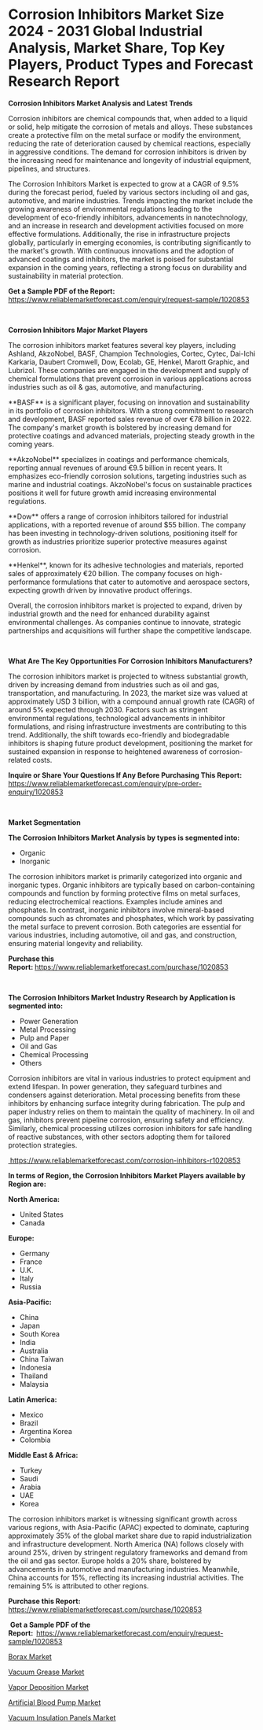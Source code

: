 <p><h1>Corrosion Inhibitors Market Size 2024 - 2031 Global Industrial Analysis, Market Share, Top Key Players, Product Types and Forecast Research Report</h1></p><p><strong>Corrosion Inhibitors Market Analysis and Latest Trends</strong></p>
<p><p>Corrosion inhibitors are chemical compounds that, when added to a liquid or solid, help mitigate the corrosion of metals and alloys. These substances create a protective film on the metal surface or modify the environment, reducing the rate of deterioration caused by chemical reactions, especially in aggressive conditions. The demand for corrosion inhibitors is driven by the increasing need for maintenance and longevity of industrial equipment, pipelines, and structures.</p><p>The Corrosion Inhibitors Market is expected to grow at a CAGR of 9.5% during the forecast period, fueled by various sectors including oil and gas, automotive, and marine industries. Trends impacting the market include the growing awareness of environmental regulations leading to the development of eco-friendly inhibitors, advancements in nanotechnology, and an increase in research and development activities focused on more effective formulations. Additionally, the rise in infrastructure projects globally, particularly in emerging economies, is contributing significantly to the market's growth. With continuous innovations and the adoption of advanced coatings and inhibitors, the market is poised for substantial expansion in the coming years, reflecting a strong focus on durability and sustainability in material protection.</p></p>
<p><strong>Get a Sample PDF of the Report:&nbsp;</strong> <a href="https://www.reliablemarketforecast.com/enquiry/request-sample/1020853?utm_campaign=1108&utm_medium=2&utm_source=Github&utm_content=ia&utm_term=08112024&utm_id=corrosion-inhibitors">https://www.reliablemarketforecast.com/enquiry/request-sample/1020853</a></p>
<p>&nbsp;</p>
<p><strong>Corrosion Inhibitors Major Market Players</strong></p>
<p><p>The corrosion inhibitors market features several key players, including Ashland, AkzoNobel, BASF, Champion Technologies, Cortec, Cytec, Dai-Ichi Karkaria, Daubert Cromwell, Dow, Ecolab, GE, Henkel, Marott Graphic, and Lubrizol. These companies are engaged in the development and supply of chemical formulations that prevent corrosion in various applications across industries such as oil & gas, automotive, and manufacturing.</p><p>**BASF** is a significant player, focusing on innovation and sustainability in its portfolio of corrosion inhibitors. With a strong commitment to research and development, BASF reported sales revenue of over €78 billion in 2022. The company's market growth is bolstered by increasing demand for protective coatings and advanced materials, projecting steady growth in the coming years.</p><p>**AkzoNobel** specializes in coatings and performance chemicals, reporting annual revenues of around €9.5 billion in recent years. It emphasizes eco-friendly corrosion solutions, targeting industries such as marine and industrial coatings. AkzoNobel's focus on sustainable practices positions it well for future growth amid increasing environmental regulations.</p><p>**Dow** offers a range of corrosion inhibitors tailored for industrial applications, with a reported revenue of around $55 billion. The company has been investing in technology-driven solutions, positioning itself for growth as industries prioritize superior protective measures against corrosion.</p><p>**Henkel**, known for its adhesive technologies and materials, reported sales of approximately €20 billion. The company focuses on high-performance formulations that cater to automotive and aerospace sectors, expecting growth driven by innovative product offerings.</p><p>Overall, the corrosion inhibitors market is projected to expand, driven by industrial growth and the need for enhanced durability against environmental challenges. As companies continue to innovate, strategic partnerships and acquisitions will further shape the competitive landscape.</p></p>
<p>&nbsp;</p>
<p><strong>What Are The Key Opportunities For Corrosion Inhibitors Manufacturers?</strong></p>
<p><p>The corrosion inhibitors market is projected to witness substantial growth, driven by increasing demand from industries such as oil and gas, transportation, and manufacturing. In 2023, the market size was valued at approximately USD 3 billion, with a compound annual growth rate (CAGR) of around 5% expected through 2030. Factors such as stringent environmental regulations, technological advancements in inhibitor formulations, and rising infrastructure investments are contributing to this trend. Additionally, the shift towards eco-friendly and biodegradable inhibitors is shaping future product development, positioning the market for sustained expansion in response to heightened awareness of corrosion-related costs.</p></p>
<p><strong>Inquire or Share Your Questions If Any Before Purchasing This Report:</strong> <a href="https://www.reliablemarketforecast.com/enquiry/pre-order-enquiry/1020853?utm_campaign=1108&utm_medium=2&utm_source=Github&utm_content=ia&utm_term=08112024&utm_id=corrosion-inhibitors">https://www.reliablemarketforecast.com/enquiry/pre-order-enquiry/1020853</a></p>
<p>&nbsp;</p>
<p><strong>Market Segmentation</strong></p>
<p><strong>The Corrosion Inhibitors Market Analysis by types is segmented into:</strong></p>
<p><ul><li>Organic</li><li>Inorganic</li></ul></p>
<p><p>The corrosion inhibitors market is primarily categorized into organic and inorganic types. Organic inhibitors are typically based on carbon-containing compounds and function by forming protective films on metal surfaces, reducing electrochemical reactions. Examples include amines and phosphates. In contrast, inorganic inhibitors involve mineral-based compounds such as chromates and phosphates, which work by passivating the metal surface to prevent corrosion. Both categories are essential for various industries, including automotive, oil and gas, and construction, ensuring material longevity and reliability.</p></p>
<p><strong>Purchase this Report:&nbsp;</strong><a href="https://www.reliablemarketforecast.com/purchase/1020853?utm_campaign=1108&utm_medium=2&utm_source=Github&utm_content=ia&utm_term=08112024&utm_id=corrosion-inhibitors">https://www.reliablemarketforecast.com/purchase/1020853</a></p>
<p>&nbsp;</p>
<p><strong>The Corrosion Inhibitors Market Industry Research by Application is segmented into:</strong></p>
<p><ul><li>Power Generation</li><li>Metal Processing</li><li>Pulp and Paper</li><li>Oil and Gas</li><li>Chemical Processing</li><li>Others</li></ul></p>
<p><p>Corrosion inhibitors are vital in various industries to protect equipment and extend lifespan. In power generation, they safeguard turbines and condensers against deterioration. Metal processing benefits from these inhibitors by enhancing surface integrity during fabrication. The pulp and paper industry relies on them to maintain the quality of machinery. In oil and gas, inhibitors prevent pipeline corrosion, ensuring safety and efficiency. Similarly, chemical processing utilizes corrosion inhibitors for safe handling of reactive substances, with other sectors adopting them for tailored protection strategies.</p></p>
<p><a href="https://www.reliablemarketforecast.com/corrosion-inhibitors-r1020853?utm_campaign=1108&utm_medium=2&utm_source=Github&utm_content=ia&utm_term=08112024&utm_id=corrosion-inhibitors">&nbsp;https://www.reliablemarketforecast.com/corrosion-inhibitors-r1020853</a></p>
<p><strong>In terms of Region, the Corrosion Inhibitors Market Players available by Region are:</strong></p>
<p>
    <p> <strong> North America: </strong>
        <ul>
            <li>United States</li>
            <li>Canada</li>
        </ul>
        </p> 
    <p> <strong> Europe: </strong>
        <ul>
            <li>Germany</li>
            <li>France</li>
            <li>U.K.</li>
            <li>Italy</li>
            <li>Russia</li>
        </ul>
        </p> 
    <p> <strong> Asia-Pacific: </strong>
        <ul>
            <li>China</li>
            <li>Japan</li>
            <li>South Korea</li>
            <li>India</li>
            <li>Australia</li>
            <li>China Taiwan</li>
            <li>Indonesia</li>
            <li>Thailand</li>
            <li>Malaysia</li>
        </ul>
        </p> 
    <p> <strong> Latin America: </strong>
        <ul>
            <li>Mexico</li>
            <li>Brazil</li>
            <li>Argentina Korea</li>
            <li>Colombia</li>
        </ul>
        </p> 
    <p> <strong> Middle East & Africa: </strong>
        <ul>
            <li>Turkey</li>
            <li>Saudi</li>
            <li>Arabia</li>
            <li>UAE</li>
            <li>Korea</li>
        </ul>
    </p>
    </p>
<p><p>The corrosion inhibitors market is witnessing significant growth across various regions, with Asia-Pacific (APAC) expected to dominate, capturing approximately 35% of the global market share due to rapid industrialization and infrastructure development. North America (NA) follows closely with around 25%, driven by stringent regulatory frameworks and demand from the oil and gas sector. Europe holds a 20% share, bolstered by advancements in automotive and manufacturing industries. Meanwhile, China accounts for 15%, reflecting its increasing industrial activities. The remaining 5% is attributed to other regions.</p></p>
<p><strong>Purchase this Report: </strong><a href="https://www.reliablemarketforecast.com/purchase/1020853?utm_campaign=1108&utm_medium=2&utm_source=Github&utm_content=ia&utm_term=08112024&utm_id=corrosion-inhibitors">https://www.reliablemarketforecast.com/purchase/1020853</a></p>
<p>&nbsp;<strong>Get a Sample PDF of the Report:&nbsp;&nbsp;</strong><a href="https://www.reliablemarketforecast.com/enquiry/request-sample/1020853?utm_campaign=1108&utm_medium=2&utm_source=Github&utm_content=ia&utm_term=08112024&utm_id=corrosion-inhibitors">https://www.reliablemarketforecast.com/enquiry/request-sample/1020853</a></p>
<p><strong></strong></p>
<p><p><a href="https://github.com/kandidbn/Market-Research-Report-List-1/blob/main/borax-market.md?utm_campaign=1108&utm_medium=2&utm_source=Github&utm_content=ia&utm_term=08112024&utm_id=corrosion-inhibitors">Borax Market</a></p><p><a href="https://github.com/nekolalrclippo/Market-Research-Report-List-1/blob/main/vacuum-grease-market.md?utm_campaign=1108&utm_medium=2&utm_source=Github&utm_content=ia&utm_term=08112024&utm_id=corrosion-inhibitors">Vacuum Grease Market</a></p><p><a href="https://github.com/doyeme32g/Market-Research-Report-List-1/blob/main/vapor-deposition-market.md?utm_campaign=1108&utm_medium=2&utm_source=Github&utm_content=ia&utm_term=08112024&utm_id=corrosion-inhibitors">Vapor Deposition Market</a></p><p><a href="https://issuu.com/reportprime-2/docs/artificial-blood-pump-market-size-2_d1ce074d6de0ff?utm_campaign=1108&utm_medium=2&utm_source=Github&utm_content=ia&utm_term=08112024&utm_id=corrosion-inhibitors">Artificial Blood Pump Market</a></p><p><a href="https://github.com/cecilebbruhter/Market-Research-Report-List-1/blob/main/vacuum-insulation-panels-market.md?utm_campaign=1108&utm_medium=2&utm_source=Github&utm_content=ia&utm_term=08112024&utm_id=corrosion-inhibitors">Vacuum Insulation Panels Market</a></p></p>